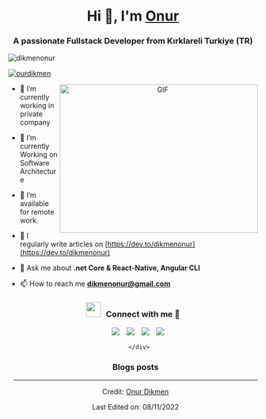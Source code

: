 <h1 align="center">Hi 👋, I'm <a href="https://dikmenonur.github.io/i-am-onur/" target="blank">
Onur</a></h1>
<h3 align="center">A passionate Fullstack Developer from Kırklareli Turkiye (TR)</h3>

<p align="left"> <img src="https://komarev.com/ghpvc/?username=dikmenonur&label=Profile%20views&color=0e75b6&style=flat" alt="dikmenonur" /> </p>

<p align="left"> <a href="https://twitter.com/ourdikmen" target="blank"><img src="https://img.shields.io/twitter/follow/ourdikmen?logo=twitter&style=for-the-badge" alt="ourdikmen" /></a> </p>

<a target="_blank" align="center">
  <img align="right" top="500" height="300" width="400" alt="GIF" src="https://media.giphy.com/media/SWoSkN6DxTszqIKEqv/giphy.gif">
</a>

- 🔭 I’m currently working in private company

- 🌱 I’m currently Working on Software Architecture

- 🤝 I’m available for remote work.

- 📝 I regularly write articles on [https://dev.to/dikmenonur](https://dev.to/dikmenonur)

- 💬 Ask me about **.net Core & React-Native, Angular CLI**

- 📫 How to reach me **dikmenonur@gmail.com**

<!-- - 📄 Know about my experiences <a href="https://github.com/100rabhcsmc/Me.io/blob/master/01SaurabhChavanReactNativeResume.pdf" target="blank">Resume</a>
<br/> -->
<h3 align="center" > <img src="https://media.giphy.com/media/iY8CRBdQXODJSCERIr/giphy.gif" width="30" height="30" style="margin-right: 10px;">Connect with me 🤝 </h3>

<p align="center">

 <div align="center"  class="icons-social" style="margin-left: 10px;">
        <a style="margin-left: 10px;"  target="_blank" href="https://www.linkedin.com/in/onurdikmen/">
			<img src="https://img.icons8.com/doodle/40/000000/linkedin--v2.png"></a>
        <a style="margin-left: 10px;" target="_blank" href="https://github.com/dikmenonur">
		<img src="https://img.icons8.com/doodle/40/000000/github--v1.png"></a>
		<a style="margin-left: 10px;" target="_blank" href="https://stackoverflow.com/users/6638642/onur-dikmen">
				<img src="https://img.icons8.com/external-tal-revivo-color-tal-revivo/40/000000/external-stack-overflow-is-a-question-and-answer-site-for-professional-logo-color-tal-revivo.png"></a>
        <a style="margin-left: 10px;" target="_blank" href="https://instagram.com/onurdikmn">
			<img src="https://img.icons8.com/doodle/40/000000/instagram-new--v2.png"></a>
		
      </div>
</p>

### Blogs posts

<!-- BLOG-POST-LIST:START -->


<!-- BLOG-POST-LIST:END -->

---

Credit: [Onur Dikmen](https://github.com/dikmenonur)

Last Edited on: 08/11/2022

